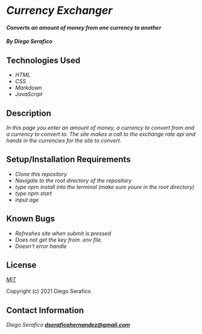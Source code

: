 # _Currency Exchanger_

#### _Converts an amount of money from one currency to another_

#### _**By Diego Serafico**_

## Technologies Used

* _HTML_
* _CSS_
* _Markdown_
* _JavaScript_

## Description

_In this page you enter an amount of money, a currency to convert from and a currency to convert to. The site makes a call to the exchange rate api and hands in the currencies for the site to convert._

## Setup/Installation Requirements

* _Clone this repository_
* _Navigate to the root directory of the repository_
* _type npm install into the terminal (make sure youre in the root directory)_
* _type npm start_
* _input age_

## Known Bugs

* _Refreshes site when submit is pressed_
* _Does not get the key from .env file._
* _Doesn't error handle_

## License

_[MIT](https://opensource.org/licenses/MIT)_

Copyright (c) 2021 Diego Serafico

## Contact Information

_Diego Serafico **dseraficohernandez@gmail.com**_